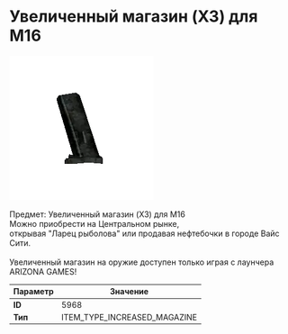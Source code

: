 # Увеличенный магазин (X3) для M16

![Item Image](../img/5968.webp?raw=true)

Предмет: Увеличенный магазин (X3) для M16<br>Можно приобрести на Центральном рынке,<br>открывая "Ларец рыболова" или продавая нефтебочки в городе Вайс Сити.<br><br>Увеличенный магазин на оружие доступен только играя с лаунчера ARIZONA GAMES!


| Параметр | Значение |
|----------|----------|
| **ID** | 5968 |
| **Тип** | ITEM_TYPE_INCREASED_MAGAZINE |

